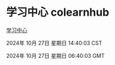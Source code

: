 # 学习中心 colearnhub
[学习中心](http://219.139.197.74:56308/colearnhub/)

2024年 10月 27日 星期日 14:40:03 CST

2024年 10月 27日 星期日 06:40:03 GMT
